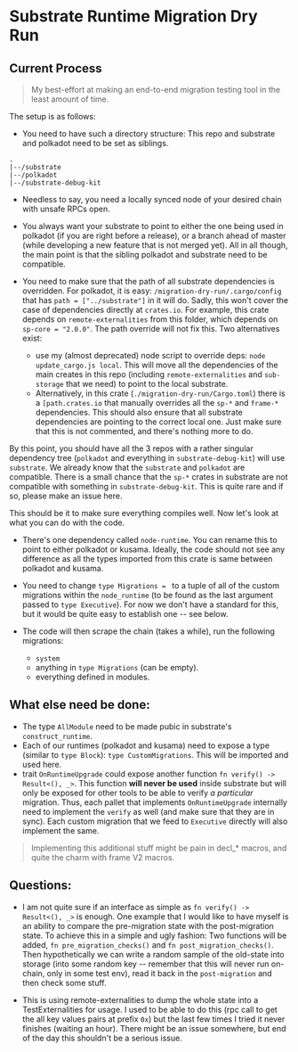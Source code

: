 # Substrate Runtime Migration Dry Run

## Current Process

> My best-effort at making an end-to-end migration testing tool in the least amount of time.

The setup is as follows:

- You need to have such a directory structure: This repo and substrate and polkadot need to be set as siblings.

```
.
|--/substrate
|--/polkadot
|--/substrate-debug-kit
```

- Needless to say, you need a locally synced node of your desired chain with unsafe RPCs open.

- You always want your substrate to point to either the one being used in polkadot (if you are right before a release), or a branch ahead of master (while developing a new feature that is not merged yet). All in all though, the main point is that the sibling polkadot and substrate need to be compatible.

- You need to make sure that the path of all substrate dependencies is overridden. For polkadot, it is easy: `/migration-dry-run/.cargo/config` that has `path = ["../substrate"]` in it will do. Sadly, this won't cover the case of dependencies directly at `crates.io`. For example, this crate depends on `remote-externalities` from this folder, which depends on `sp-core = "2.0.0"`. The path override will not fix this. Two alternatives exist:
	- use my (almost deprecated) node script to override deps: `node update_cargo.js local`. This will move all the dependencies of the main creates in this repo (including `remote-externalities` and `sub-storage` that we need) to point to the local substrate.
	- Alternatively, in this crate (`./migration-dry-run/Cargo.toml`) there is a `[path.crates.io` that manually overrides all the `sp-*` and `frame-*` dependencies. This should also ensure that all substrate dependencies are pointing to the correct local one. Just make sure that this is not commented, and there's nothing more to do.

By this point, you should have all the 3 repos with a rather singular dependency tree (`polkadot` and everything in `substrate-debug-kit`) will use `substrate`. We already know that the `substrate` and `polkadot` are compatible. There is a small chance that the `sp-*` crates in substrate are not compatible with something in `substrate-debug-kit`. This is quite rare and if so, please make an issue here.

This should be it to make sure everything compiles well. Now let's look at what you can do with the code.

- There's one dependency called `node-runtime`. You can rename this to point to either polkadot or kusama. Ideally, the code should not see any difference as all the types imported from this crate is same between polkadot and kusama.

- You need to change `type Migrations = ` to a tuple of all of the custom migrations within the `node_runtime` (to be found as the last argument passed to `type Executive`). For now we don't have a standard for this, but it would be quite easy to establish one -- see below.

- The code will then scrape the chain (takes a while), run the following migrations:
	- `system`
	- anything in `type Migrations` (can be empty).
	- everything defined in modules.


## What else need be done:

- The type `AllModule` need to be made pubic in substrate's `construct_runtime`.
- Each of our runtimes (polkadot and kusama) need to expose a type (similar to `type Block`): `type CustomMigrations`. This will be imported and used here.
- trait `OnRuntimeUpgrade` could expose another function `fn verify() -> Result<(), _>`. This function **will never be used** inside substrate but will only be exposed for other tools to be able to verify _a particular_ migration. Thus, each pallet that implements `OnRuntimeUpgrade` internally need to implement the `verify` as well (and make sure that they are in sync).  Each custom migration that we feed to `Executive` directly will also implement the same.

> Implementing this additional stuff might be pain in decl_* macros, and quite the charm with frame V2 macros.


## Questions:

- I am not quite sure if an interface as simple as `fn verify() -> Result<(), _>` is enough. One example that I would like to have myself is an ability to compare the pre-migration state with the post-migration state. To achieve this in a simple and ugly fashion: Two functions will be added, `fn pre_migration_checks()` and `fn post_migration_checks()`. Then hypothetically we can write a random sample of the old-state into storage (into some random key -- remember that this will never run on-chain, only in some test env), read it back in the `post-migration` and then check some stuff.

- This is using remote-externalities to dump the whole state into a TestExternalities for usage. I used to be able to do this (rpc call to get the all key values pairs at prefix `0x`) but the last few times I tried it never finishes (waiting an hour). There might be an issue somewhere, but end of the day this shouldn't be a serious issue.
